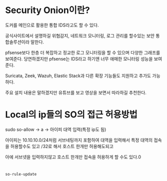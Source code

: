 # Security Onion이란?

도커를 메인으로 활용한 통합 IDS라고도 할 수 있다.

공식사이트에서 설명하길 위협감지, 네트워크 모니터링, 로그 관리를 할수있는 보안  통합솔루션이라 말한다.

pfsense보다 한층 더 복잡하고 정교한 로그 모니터링을 할 수 있으며 다양한 그래프를 보여준다. 당연하겠지만 pfsense는 IDS라고 하기앤 너무 애매한 모니터링 성능을 보여준다.

Suricata, Zeek, Wazuh, Elastic Stack과 다른 확장 기능들도 지원하고 추가도 가능하다.


주요 설치 내용은 말하겠지만 유튜브를 보고 영상을 보면서 따라하길 추천한다.




# Local의 ip들의 SO의 접근 허용방법

sudo so-allow  -> a -> 아이피 대역 입력(특정 ip도 됨)

아이피는 10.10.10.0/24처럼 서브네팅까지 포함하여 대역을 입력해서 특정 대역의 접속을 허용할수도 있고 /32로 해서 호스트 한개만 허용해도되고 

아에 서브넷을 입력하지않고 호스트 한개만 접속을 허용하게 할 수도 있다.0


# 
``` bash
so-rule-update
```

# 
